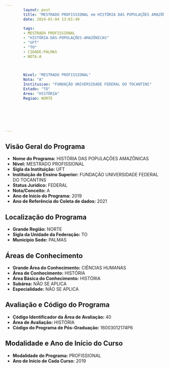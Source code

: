 ```yaml
---
        layout: post
        title: "MESTRADO PROFISSIONAL em HISTÓRIA DAS POPULAÇÕES AMAZÔNICAS na UFT  "
        date: 2024-01-04 13:01:49
     
        tags:
        - MESTRADO PROFISSIONAL
        - "HISTÓRIA-DAS-POPULAÇÕES-AMAZÔNICAS"
        - "UFT"
        - "TO"
        - CIDADE:PALMAS
        - NOTA:A
        
       

        Nivel: "MESTRADO PROFISSIONAL"
        Nota: "A"
        Instituicao: "FUNDAÇÃO UNIVERSIDADE FEDERAL DO TOCANTINS"
        Estado: "TO"
        Area: "HISTÓRIA"
        Regiao: NORTE
        
        
        
        
        
        
---
```

## Visão Geral do Programa
- **Nome do Programa:** HISTÓRIA DAS POPULAÇÕES AMAZÔNICAS
- **Nível:** MESTRADO PROFISSIONAL
- **Sigla da Instituição:** UFT
- **Instituição de Ensino Superior:** FUNDAÇÃO UNIVERSIDADE FEDERAL DO TOCANTINS
- **Status Jurídico:** FEDERAL
- **Nota/Conceito:** A
- **Ano de Início do Programa:** 2019
- **Ano de Referência do Coleta de dados:** 2021

## Localização do Programa
- **Grande Região:** NORTE
- **Sigla da Unidade da Federação:** TO
- **Município Sede:** PALMAS

## Áreas de Conhecimento
- **Grande Área do Conhecimento:** CIÊNCIAS HUMANAS
- **Área de Conhecimento:** HISTÓRIA
- **Área Básica do Conhecimento:** HISTÓRIA
- **Subárea:** NÃO SE APLICA
- **Especialidade:** NÃO SE APLICA

## Avaliação e Código do Programa
- **Código Identificador da Área de Avaliação:** 40
- **Área de Avaliação:** HISTÓRIA
- **Código do Programa de Pós-Graduação:** 16003012174P6


## Modalidade e Ano de Início do Curso
- **Modalidade do Programa:** PROFISSIONAL
- **Ano de Início de Cada Curso:** 2019
